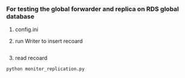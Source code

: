 ### For testing the global forwarder and replica on RDS global database

1. config.ini

2. run Writer to insert recoard

```python Writer.py
```

3. read recoard

```
python monitor_replication.py
```
